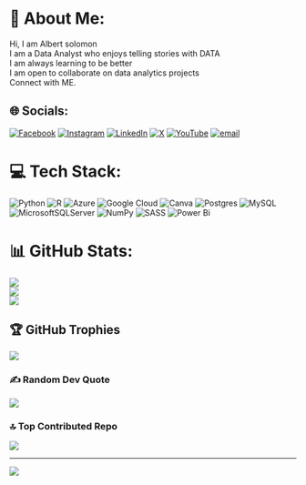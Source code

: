 # 💫 About Me:
Hi, I am Albert solomon<br>I am a Data Analyst who enjoys telling stories with DATA<br>I am always learning to be better <br>I am open to collaborate on data analytics projects<br>Connect with ME.


## 🌐 Socials:
[![Facebook](https://img.shields.io/badge/Facebook-%231877F2.svg?logo=Facebook&logoColor=white)](https://facebook.com/http://facebook.com/albert.solomonpromise) [![Instagram](https://img.shields.io/badge/Instagram-%23E4405F.svg?logo=Instagram&logoColor=white)](https://instagram.com/http://www.youtube.com/@iam_albertking) [![LinkedIn](https://img.shields.io/badge/LinkedIn-%230077B5.svg?logo=linkedin&logoColor=white)](https://linkedin.com/in/https://www.linkedin.com/in/solomonalbert/) [![X](https://img.shields.io/badge/X-black.svg?logo=X&logoColor=white)](https://x.com/http://www.twitter.com/@iam_albertking) [![YouTube](https://img.shields.io/badge/YouTube-%23FF0000.svg?logo=YouTube&logoColor=white)](https://youtube.com/@http://www.youtube.com/@iam_albertking) [![email](https://img.shields.io/badge/Email-D14836?logo=gmail&logoColor=white)](mailto:albertsolomon.anu@gmail.com) 

# 💻 Tech Stack:
![Python](https://img.shields.io/badge/python-3670A0?style=for-the-badge&logo=python&logoColor=ffdd54) ![R](https://img.shields.io/badge/r-%23276DC3.svg?style=for-the-badge&logo=r&logoColor=white) ![Azure](https://img.shields.io/badge/azure-%230072C6.svg?style=for-the-badge&logo=microsoftazure&logoColor=white) ![Google Cloud](https://img.shields.io/badge/GoogleCloud-%234285F4.svg?style=for-the-badge&logo=google-cloud&logoColor=white) ![Canva](https://img.shields.io/badge/Canva-%2300C4CC.svg?style=for-the-badge&logo=Canva&logoColor=white) ![Postgres](https://img.shields.io/badge/postgres-%23316192.svg?style=for-the-badge&logo=postgresql&logoColor=white) ![MySQL](https://img.shields.io/badge/mysql-4479A1.svg?style=for-the-badge&logo=mysql&logoColor=white) ![MicrosoftSQLServer](https://img.shields.io/badge/Microsoft%20SQL%20Server-CC2927?style=for-the-badge&logo=microsoft%20sql%20server&logoColor=white) ![NumPy](https://img.shields.io/badge/numpy-%23013243.svg?style=for-the-badge&logo=numpy&logoColor=white) ![SASS](https://img.shields.io/badge/SASS-hotpink.svg?style=for-the-badge&logo=SASS&logoColor=white) ![Power Bi](https://img.shields.io/badge/power_bi-F2C811?style=for-the-badge&logo=powerbi&logoColor=black)
# 📊 GitHub Stats:
![](https://github-readme-stats.vercel.app/api?username=Albertanuoluwapo&theme=dark&hide_border=false&include_all_commits=false&count_private=false)<br/>
![](https://nirzak-streak-stats.vercel.app/?user=Albertanuoluwapo&theme=dark&hide_border=false)<br/>
![](https://github-readme-stats.vercel.app/api/top-langs/?username=Albertanuoluwapo&theme=dark&hide_border=false&include_all_commits=false&count_private=false&layout=compact)

## 🏆 GitHub Trophies
![](https://github-profile-trophy.vercel.app/?username=Albertanuoluwapo&theme=radical&no-frame=false&no-bg=true&margin-w=4)

### ✍️ Random Dev Quote
![](https://quotes-github-readme.vercel.app/api?type=horizontal&theme=radical)

### 🔝 Top Contributed Repo
![](https://github-contributor-stats.vercel.app/api?username=Albertanuoluwapo&limit=5&theme=dark&combine_all_yearly_contributions=true)

---
[![](https://visitcount.itsvg.in/api?id=Albertanuoluwapo&icon=0&color=0)](https://visitcount.itsvg.in)

<!-- Proudly created with GPRM ( https://gprm.itsvg.in ) -->
